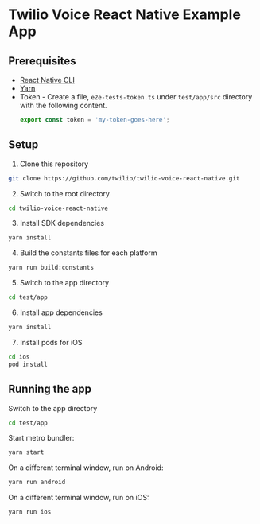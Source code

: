 # Twilio Voice React Native Example App

## Prerequisites

- [React Native CLI](https://reactnative.dev/docs/environment-setup)
- [Yarn](https://yarnpkg.com/getting-started)
- Token - Create a file, `e2e-tests-token.ts` under `test/app/src` directory with the following content.
  ```ts
  export const token = 'my-token-goes-here';
  ```

## Setup

1. Clone this repository
  ```sh
  git clone https://github.com/twilio/twilio-voice-react-native.git
  ```
2. Switch to the root directory
  ```sh
  cd twilio-voice-react-native
  ```
3. Install SDK dependencies
  ```sh
  yarn install
  ```
4. Build the constants files for each platform
  ```sh
  yarn run build:constants
  ```
5. Switch to the app directory
  ```sh
  cd test/app
  ```
6. Install app dependencies
  ```sh
  yarn install
  ```
7. Install pods for iOS
  ```sh
  cd ios
  pod install
  ```

## Running the app

Switch to the app directory
```sh
cd test/app
```

Start metro bundler:
```sh
yarn start
```

On a different terminal window, run on Android:
```sh
yarn run android
```

On a different terminal window, run on iOS:
```sh
yarn run ios
```
